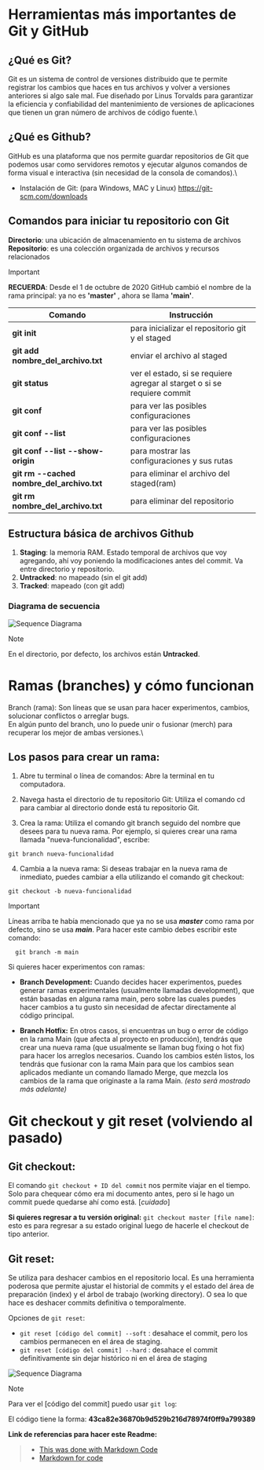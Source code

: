 # Herramientas más importantes de Git y GitHub

## ¿Qué es Git?
Git es un sistema de control de versiones distribuido que te permite registrar los cambios que haces en tus archivos y volver a versiones anteriores si algo sale mal. Fue diseñado por Linus Torvalds para garantizar la eficiencia y confiabilidad del mantenimiento de versiones de aplicaciones que tienen un gran número de archivos de código fuente.\

## ¿Qué es Github?
GitHub es una plataforma que nos permite guardar repositorios de Git que podemos usar como servidores remotos y ejecutar algunos comandos de forma visual e interactiva (sin necesidad de la consola de comandos).\

- Instalación de Git: (para Windows, MAC y Linux)
https://git-scm.com/downloads


## Comandos para iniciar tu repositorio con Git
**Directorio**: una ubicación de almacenamiento en tu sistema de archivos \
**Repositorio**: es una colección organizada de archivos y recursos relacionados

>[!IMPORTANT]
> **RECUERDA**: Desde el 1 de octubre de 2020 GitHub cambió el nombre de la rama principal: ya no es **'master'** , ahora se llama **'main'**.

| Comando  | Instrucción  |
| ------------ | ------------ |
|  **git init** | para inicializar el repositorio git y el staged   |
| **git add nombre_del_archivo.txt**  | enviar el archivo al staged  |
| **git status**  | ver el estado, si se requiere agregar al starget o si se requiere commit  |
|  **git conf** | para ver las posibles configuraciones  |
|  **git conf --list** | para ver las posibles configuraciones  |
| **git conf --list --show-origin**  | para mostrar las configuraciones y sus rutas  |
| **git rm --cached nombre_del_archivo.txt**  | para eliminar el archivo del staged(ram)  |
| **git rm nombre_del_archivo.txt**  | para eliminar del repositorio |


## Estructura básica de archivos Github
1. **Staging**: la memoria RAM. Estado temporal de archivos que voy agregando, ahí voy poniendo la modificaciones antes del commit. Va entre directorio y repositorio.
2. **Untracked**: no mapeado (sin el git add)
3. **Tracked**: mapeado (con git add)
 
### Diagrama de secuencia
![Sequence Diagrama](https://i.imgur.com/IRUmDNc.jpg)

>[!NOTE]
>En el directorio, por defecto, los archivos están **Untracked**.

# Ramas (branches) y cómo funcionan
Branch (rama): Son líneas que se usan para hacer experimentos, cambios, solucionar conflictos o arreglar bugs.\
En algún punto del branch, uno lo puede unir o fusionar (merch) para recuperar los mejor de ambas versiones.\

## Los pasos para crear un rama:
1) Abre tu terminal o línea de comandos: Abre la terminal en tu computadora.

2) Navega hasta el directorio de tu repositorio Git: Utiliza el comando cd para cambiar al directorio donde está tu repositorio Git.

3) Crea la rama: Utiliza el comando git branch seguido del nombre que desees para tu nueva rama. Por ejemplo, si quieres crear una rama llamada "nueva-funcionalidad", escribe:
   
```git
git branch nueva-funcionalidad
```

4) Cambia a la nueva rama: Si deseas trabajar en la nueva rama de inmediato, puedes cambiar a ella utilizando el comando git checkout:
   
```git
git checkout -b nueva-funcionalidad
```

> [!IMPORTANT]
> Líneas arriba te había mencionado que ya no se usa _**master**_ como rama por defecto, sino se usa _**main**_. Para hacer este cambio debes escribir este comando:
> ```git
>   git branch -m main
> ```

Si quieres hacer experimentos con ramas:
- **Branch Development:** Cuando decides hacer experimentos, puedes generar ramas experimentales (usualmente llamadas development), que están basadas en alguna rama main, pero sobre las cuales puedes hacer cambios a tu gusto sin necesidad de afectar directamente al código principal.


- **Branch Hotfix:** En otros casos, si encuentras un bug o error de código en la rama Main (que afecta al proyecto en producción), tendrás que crear una nueva rama (que usualmente se llaman bug fixing o hot fix) para hacer los arreglos necesarios. Cuando los cambios estén listos, los tendrás que fusionar con la rama Main para que los cambios sean aplicados mediante un comando llamado Merge, que mezcla los cambios de la rama que originaste a la rama Main. _(esto será mostrado más adelante)_

# Git checkout y git reset (volviendo al pasado)

## Git checkout:
El comando ```git checkout + ID del commit``` nos permite viajar en el tiempo. Solo para chequear cómo era mi documento antes, pero si le hago un commit puede quedarse ahí como está. [*cuidado*]

**Si quieres regresar a tu versión original:**
```git checkout master [file name]```: esto es para regresar a su estado original luego de hacerle el checkout de tipo anterior.

## Git reset:
Se utiliza para deshacer cambios en el repositorio local. Es una herramienta poderosa que permite ajustar el historial de commits y el estado del área de preparación (index) y el árbol de trabajo (working directory). O sea lo que hace es deshacer commits definitiva o temporalmente.

Opciones de ```git reset```:
- ```git reset [código del commit] --soft``` : desahace el commit, pero los cambios permanecen en el área de staging.
- ```git reset [código del commit] --hard``` : desahace el commit definitivamente sin dejar histórico ni en el área de staging

![Sequence Diagrama](https://i.imgur.com/MHelk9e.jpg)

>[!NOTE]
>Para ver el [código del commit] puedo usar ```git log```:

El código tiene la forma: **43ca82e36870b9d529b216d78974f0ff9a799389**


**Link de referencias para hacer este Readme:**
> - [This was done with Markdown Code](https://docs.github.com/es/get-started/writing-on-github/getting-started-with-writing-and-formatting-on-github/basic-writing-and-formatting-syntax)
> - [Markdown for code](https://docs.github.com/es/get-started/writing-on-github/working-with-advanced-formatting/creating-and-highlighting-code-blocks)